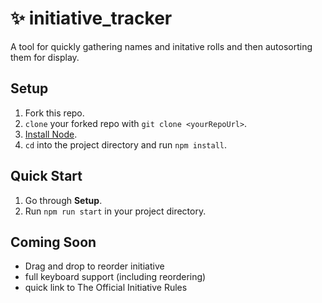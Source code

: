 # ✨ initiative_tracker
A tool for quickly gathering names and initative rolls and then autosorting them for display.

## Setup

1. Fork this repo.
1. `clone` your forked repo with `git clone <yourRepoUrl>`.
1. [Install Node](https://nodejs.org/en/).
1. `cd` into the project directory and run `npm install`.

## Quick Start

1. Go through **Setup**.
1. Run `npm run start` in your project directory.

## Coming Soon

- Drag and drop to reorder initiative
- full keyboard support (including reordering)
- quick link to The Official Initiative Rules